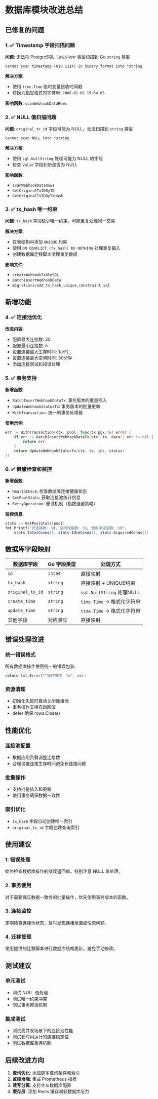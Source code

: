 # 数据库模块改进总结

## 已修复的问题

### 1. ✅ Timestamp 字段扫描问题
**问题**: 无法将 PostgreSQL `TIMESTAMP` 类型扫描到 Go `string` 类型
```
cannot scan timestamp (OID 1114) in binary format into *string
```

**解决方案**: 
- 使用 `time.Time` 临时变量接收时间戳
- 转换为指定格式的字符串: `2006-01-02 15:04:05`

**影响函数**: `scanWebhookDataRows`

### 2. ✅ NULL 值扫描问题
**问题**: `original_tx_id` 字段可能为 NULL，无法扫描到 `string` 类型
```
cannot scan NULL into *string
```

**解决方案**:
- 使用 `sql.NullString` 处理可能为 NULL 的字段
- 检查 `Valid` 字段判断是否为 NULL

**影响函数**: 
- `scanWebhookDataRows`
- `GetOriginalTxIDByID`
- `GetOriginalTxIDByTxHash`

### 3. ✅ tx_hash 唯一约束
**问题**: `tx_hash` 字段缺少唯一约束，可能重复处理同一交易

**解决方案**:
- 在表结构中添加 `UNIQUE` 约束
- 使用 `ON CONFLICT (tx_hash) DO NOTHING` 处理重复插入
- 创建数据库迁移脚本清理重复数据

**影响文件**:
- `createWebhookTableSQL`
- `BatchInsertWebhookData`
- `migrations/add_tx_hash_unique_constraint.sql`

## 新增功能

### 4. ✅ 连接池优化
**改进内容**:
- 配置最大连接数: 30
- 配置最小连接数: 5
- 设置连接最大生存时间: 1小时
- 设置连接最大空闲时间: 30分钟
- 添加连接测试和错误处理

### 5. ✅ 事务支持
**新增函数**:
- `BatchInsertWebhookDataTx`: 事务版本的批量插入
- `UpdateWebhookStatusTx`: 事务版本的批量更新
- `WithTransaction`: 统一的事务处理器

**使用示例**:
```go
err := WithTransaction(ctx, pool, func(tx pgx.Tx) error {
    if err := BatchInsertWebhookDataTx(ctx, tx, data); err != nil {
        return err
    }
    return UpdateWebhookStatusTx(ctx, tx, ids, status)
})
```

### 6. ✅ 健康检查和监控
**新增函数**:
- `HealthCheck`: 检查数据库连接健康状态
- `GetPoolStats`: 获取连接池统计信息
- `RetryOperation`: 重试机制（指数退避策略）

**监控信息**:
```go
stats := GetPoolStats(pool)
fmt.Printf("总连接数: %d, 空闲连接数: %d, 使用中连接数: %d", 
    stats.TotalConns(), stats.IdleConns(), stats.AcquiredConns())
```

## 数据库字段映射

| 数据库字段 | Go 字段类型 | 处理方式 |
|------------|-------------|----------|
| `id` | `int64` | 直接映射 |
| `tx_hash` | `string` | 直接映射 + UNIQUE约束 |
| `original_tx_id` | `string` | `sql.NullString` 处理NULL |
| `create_time` | `string` | `time.Time` → 格式化字符串 |
| `update_time` | `string` | `time.Time` → 格式化字符串 |
| 其他字段 | 对应类型 | 直接映射 |

## 错误处理改进

### 统一错误格式
所有数据库操作使用统一的错误包装:
```go
return fmt.Errorf("操作描述: %w", err)
```

### 资源清理
- 初始化失败时自动关闭连接池
- 事务操作支持自动回滚
- defer 确保 rows.Close()

## 性能优化

### 连接池配置
- 根据应用负载调整连接数
- 合理设置连接生存时间避免长连接问题

### 批量操作
- 支持批量插入和更新
- 使用事务确保数据一致性

### 索引优化
- `tx_hash` 字段自动创建唯一索引
- `original_tx_id` 字段创建查询索引

## 使用建议

### 1. 错误处理
始终检查数据库操作的错误返回值，特别注意 NULL 值处理。

### 2. 事务使用
对于需要保证数据一致性的批量操作，优先使用事务版本的函数。

### 3. 连接监控
定期检查连接池状态，及时发现连接泄漏或性能问题。

### 4. 迁移管理
使用提供的迁移脚本进行数据库结构更新，避免手动修改。

## 测试建议

### 单元测试
- 测试 NULL 值处理
- 测试唯一约束冲突
- 测试事务回滚机制

### 集成测试
- 测试高并发场景下的连接池性能
- 测试长时间运行的连接稳定性
- 测试数据库重连机制

## 后续改进方向

1. **查询优化**: 添加更多查询条件和索引
2. **监控增强**: 集成 Prometheus 指标
3. **读写分离**: 支持主从数据库配置
4. **缓存层**: 添加 Redis 缓存减轻数据库压力 